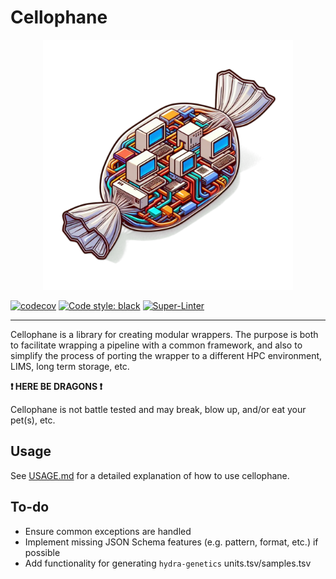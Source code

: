 <!-- markdownlint-disable MD033 Used for centered logo -->
<!-- markdownlint-disable MD036 -->

# Cellophane

<p align="center">
  <img src="cellophane.png" width="400px" alt="Cellophane Logo"/>
</p>

[![codecov](https://codecov.io/gh/dodslaser/cellophane/graph/badge.svg?token=GQ6MOR6CYL)](https://codecov.io/gh/dodslaser/cellophane)
[![Code style: black](https://img.shields.io/badge/code%20style-black-000000.svg)](https://github.com/psf/black)
[![Super-Linter](https://github.com/dodslaser/cellophane/actions/workflows/lint.yml/badge.svg)](https://github.com/marketplace/actions/super-linter)

---

Cellophane is a library for creating modular wrappers. The purpose is both to facilitate wrapping a pipeline with a common framework, and also to simplify the process of porting the wrapper to a different HPC environment, LIMS, long term storage, etc.

**❗️ HERE BE DRAGONS ❗️**

Cellophane is not battle tested and may break, blow up, and/or eat your pet(s), etc.

## Usage

See [USAGE.md](USAGE.md) for a detailed explanation of how to use cellophane.

## To-do

- Ensure common exceptions are handled
- Implement missing JSON Schema features (e.g. pattern, format, etc.) if possible
- Add functionality for generating `hydra-genetics` units.tsv/samples.tsv
